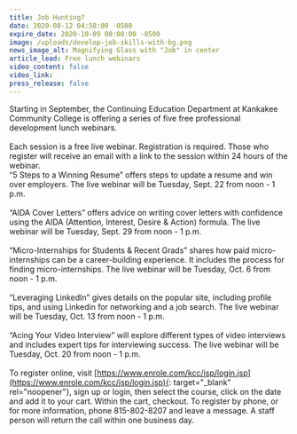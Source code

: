 ```yaml
---
title: Job Hunting?
date: 2020-08-12 04:58:00 -0500
expire_date: 2020-10-09 00:00:00 -0500
image: /uploads/develop-job-skills-with-bg.png
news_image_alt: Magnifying Glass with "Job" in center
article_lead: Free lunch webinars
video_content: false
video_link:
press_release: false
---
```


Starting in September, the Continuing Education Department at Kankakee Community College is offering a series of five free professional development lunch webinars.&nbsp;<br><br>Each session is a free live webinar. Registration is required. Those who register will receive an email with a link to the session within 24 hours of the webinar.<br>“5 Steps to a Winning Resume” offers steps to update a resume and win over employers. The live webinar will be Tuesday, Sept. 22 from noon - 1 p.m. &nbsp;<br><br>“AIDA Cover Letters” offers advice on writing cover letters with confidence using the AIDA (Attention, Interest, Desire & Action) formula. The live webinar will be Tuesday, Sept. 29 from noon - 1 p.m.&nbsp;<br><br>“Micro-Internships for Students & Recent Grads” shares how paid micro-internships can be a career-building experience. It includes the process for finding micro-internships. The live webinar will be Tuesday, Oct. 6 from noon - 1 p.m.<br><br>“Leveraging LinkedIn” gives details on the popular site, including profile tips, and using Linkedin for networking and a job search. The live webinar will be Tuesday, Oct. 13 from noon - 1 p.m.&nbsp;<br><br>“Acing Your Video Interview” will explore different types of video interviews and includes expert tips for interviewing success. The live webinar will be Tuesday, Oct. 20 from noon - 1 p.m.<br><br>To register online, visit [https://www.enrole.com/kcc/jsp/login.jsp](https://www.enrole.com/kcc/jsp/login.jsp){: target="_blank" rel="noopener"}, sign up or login, then select the course, click on the date and add it to your cart. Within the cart, checkout. To register by phone, or for more information, phone 815-802-8207 and leave a message. A staff person will return the call within one business day.<br>&nbsp;<br>&nbsp;